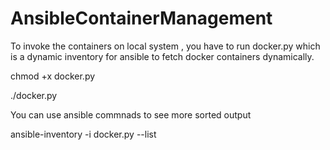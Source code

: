 # AnsibleContainerManagement
To invoke the containers on local system , you have to run docker.py which is a dynamic inventory for ansible to fetch docker containers dynamically.
 
 chmod +x docker.py
 
 ./docker.py
 
 You can use ansible commnads to see more sorted output
 
 ansible-inventory -i docker.py --list
